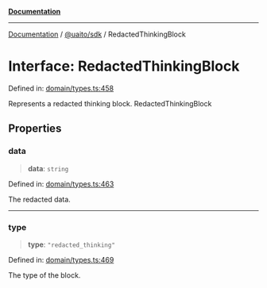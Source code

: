 [**Documentation**](../../../README.md)

***

[Documentation](../../../README.md) / [@uaito/sdk](../README.md) / RedactedThinkingBlock

# Interface: RedactedThinkingBlock

Defined in: [domain/types.ts:458](https://github.com/elribonazo/uaito/blob/2bed7d2eb6bfa6c768bdfa8c5f599b6d51e03cd7/packages/sdk/src/domain/types.ts#L458)

Represents a redacted thinking block.
 RedactedThinkingBlock

## Properties

### data

> **data**: `string`

Defined in: [domain/types.ts:463](https://github.com/elribonazo/uaito/blob/2bed7d2eb6bfa6c768bdfa8c5f599b6d51e03cd7/packages/sdk/src/domain/types.ts#L463)

The redacted data.

***

### type

> **type**: `"redacted_thinking"`

Defined in: [domain/types.ts:469](https://github.com/elribonazo/uaito/blob/2bed7d2eb6bfa6c768bdfa8c5f599b6d51e03cd7/packages/sdk/src/domain/types.ts#L469)

The type of the block.
